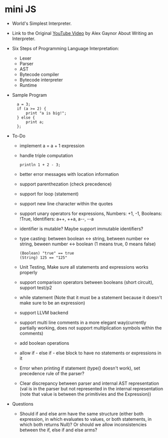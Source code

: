 mini JS
=======

- World's Simplest Interpreter.

- Link to the Original [YouTube Video](https://youtu.be/LCslqgM48D4) by Alex Gaynor About Writing an Interpreter.


- Six Steps of Programming Language Interpretation:
	- Lexer
	- Parser
	- AST
	- Bytecode compiler
	- Bytecode interpreter
  - Runtime

- Sample Program
    ```
      a = 3;
      if (a >= 2) {
	      print "a is big!";
      } else {
	      print a;
      };
    ```

- To-Do
  - implement a = a + 1 expression
  - handle triple computation
    ```
    println 1 + 2 - 3;
    ```
  - better error messages with location information
  - support parenthezation (check precedence)
  - support for loop (statement)
  - support new line character within the quotes
  - support unary operators for expressions, Numbers: +1, -1, Booleans: !True, Identifiers: a++, ++a, a--, --a
  - identifier is mutable? Maybe support immutable identifiers?
  - type casting: between boolean <-> string, between number <-> string, beween number <-> boolean (1 means true, 0 means false)
    ```
    (Boolean) "true" == true
    (String) 125 == "125"
    ```
  - Unit Testing, Make sure all statements and expressions works properly

  - support comparison operators between booleans (short circuit), support test/p2

  - while statement (Note that it must be a statement because it doesn't make sure to be an expression)

  - support LLVM backend

  - support multi line comments in a more elegant way(currently partially working, does not support multiplication symbols within the comments)

  - add boolean operations

  - allow if - else if - else block to have no statements or expressions in it

  - Error when printing if statement (type() doesn't work), set precedence rule of the parser?

  - Clear discrepancy between parser and internal AST representation (val is in the parser but not represented in the internal representation (note that value is between the primitivies and the Expression))

- Questions

  - Should if and else arm have the same structure (either both expression, in which evaluates to values, or both statements, in which both returns Null)? Or should we allow inconsistencies between the if, else if and else arms?